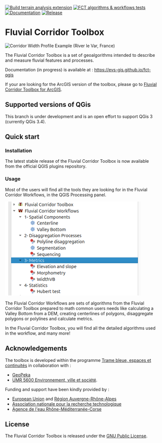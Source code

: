 [![Build terrain analysis extension](https://github.com/EVS-GIS/fct-qgis/actions/workflows/build.yml/badge.svg)](https://github.com/EVS-GIS/fct-qgis/actions/workflows/build.yml)
[![FCT algorithms & workflows tests](https://github.com/EVS-GIS/fct-qgis/actions/workflows/test.yml/badge.svg)](https://github.com/EVS-GIS/fct-qgis/actions/workflows/test.yml)
[![Documentation](https://github.com/EVS-GIS/fct-qgis/actions/workflows/pages/pages-build-deployment/badge.svg)](https://github.com/EVS-GIS/fct-qgis/actions/workflows/pages/pages-build-deployment)
[![Release](https://github.com/EVS-GIS/fct-qgis/actions/workflows/release.yml/badge.svg?branch=master)](https://github.com/EVS-GIS/fct-qgis/actions/workflows/release.yml)

# Fluvial Corridor Toolbox

![Corridor Width Profile Example (River le Var, France)](https://github.com/tramebleue/fct-cli/blob/master/docs/img/width_profile.png)

The Fluvial Corridor Toolbox is a set of geoalgorithms intended to describe and measure fluvial features and processes.

Documentation (in progress) is available at : https://evs-gis.github.io/fct-qgis

If your are looking for the ArcGIS version of the toolbox,
please go to [Fluvial Corridor Toolbox for ArcGIS](https://github.com/EVS-GIS/Fluvial-Corridor-Toolbox-ArcGIS).

## Supported versions of QGis

This branch is under development and is an open effort to support QGis 3 (currently QGis 3.4).

## Quick start

### Installation

The latest stable release of the Fluvial Corridor Toolbox is now available from the official QGIS plugins repository. 

### Usage

Most of the users will find all the tools they are looking for in the Fluvial Corridor Workflows, in the QGIS Processing panel. 

![The FCT Workflows in the QGIS toolbox](docs/img/fct_workflows.png)

The Fluvial Corridor Workflows are sets of algorithms from the Fluvial Corridor Toolbox prepared to math common users needs like calculating a Valley Bottom from a DEM, creating centerlines of polygons, disaggregate polygons or polylines and calculate metrics.

In the Fluvial Corridor Toolbox, you will find all the detailed algorithms used in the workflow, and many more!

## Acknowledgements

The toolbox is developed within the programme
[Trame bleue, espaces et continuités](https://www.tramebleue.fr/)
in collaboration with :

* [GeoPeka](http://www.geopeka.com)
* [UMR 5600 Environnement, ville et société](http://umr5600.cnrs.fr/fr/accueil/).

Funding and support have been kindly provided by :

* [European Union](http://www.europe-en-france.gouv.fr/Centre-de-ressources/Actualites/Le-FEDER-qu-est-ce-que-c-est)
  and [Région Auvergne-Rhône-Alpes](https://www.auvergnerhonealpes.fr/)
* [Association nationale pour la recherche technologique](http://www.anrt.asso.fr/fr)
* [Agence de l'eau Rhône-Méditerranée-Corse](https://www.eaurmc.fr/)

## License

The Fluvial Corridor Toolbox is released under the [GNU Public License][].

[GNU Public License]: https://github.com/EVS-GIS/fct-qgis/blob/master/LICENSE
